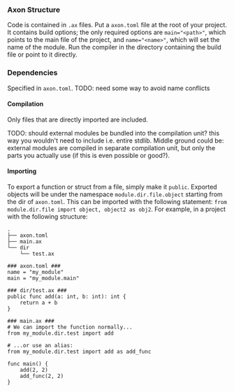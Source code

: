 ### Axon Structure

Code is contained in `.ax` files. Put a `axon.toml` file at the root of your project. It contains build options; the
only required options are `main="<path>"`, which points to the main file of the project, and `name="<name>"`, which will
set the name of the module. Run the compiler in the directory containing the build file or point to it directly.

### Dependencies

Specified in `axon.toml`. TODO: need some way to avoid name conflicts

#### Compilation

Only files that are directly imported are included.

TODO: should external modules be bundled into the compilation unit? this way you wouldn't need to include i.e. entire
stdlib. Middle ground could be: external modules are compiled in separate compilation unit, but only the parts you
actually use (if this is even possible or good?).

#### Importing

To export a function or struct from a file, simply make it `public`. Exported objects will be under the namespace
`module.dir.file.object` starting from the dir of `axon.toml`. This can be imported with the following statement:
`from module.dir.file import object, object2 as obj2`. For example, in a project with the following structure:

```
.
├── axon.toml
├── main.ax
└── dir
    └── test.ax

### axon.toml ###
name = "my_module"
main = "my_module.main"

### dir/test.ax ###
public func add(a: int, b: int): int {
    return a + b
}

### main.ax ###
# We can import the function normally...
from my_module.dir.test import add

# ...or use an alias:
from my_module.dir.test import add as add_func

func main() {
    add(2, 2)
    add_func(2, 2)
}
```